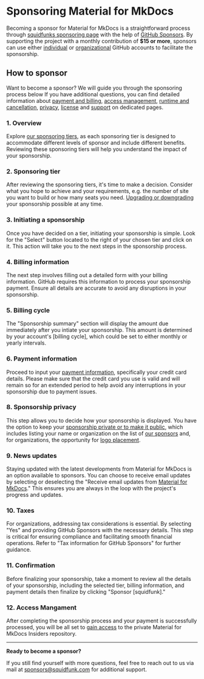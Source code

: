 # Sponsoring Material for MkDocs

Becoming a sponsor for Material for MkDocs is a straightforward process through
[squidfunks sponsoring page] with the help of [GitHub Sponsors]. By supporting
the project with a monthly contribution of __$15 or more__, sponsors can use
either [individual] or [organizational] GitHub accounts to facilitate the
sponsorship.

  [squidfunks sponsoring page]: https://github.com/sponsors/squidfunk
  [GitHub Sponsors]: https://github.com/sponsors
  [individual]: access-management.md/#individuals
  [organizational]: access-management.md/#organizations

## How to sponsor

Want to become a sponsor? We will guide you through the sponsoring process below
If you have additional questions, you can find detailed information about
[payment and billing], [access management], [runtime and cancellation],
[privacy], [license] and [support] on dedicated pages.

[payment and billing]: payment-and-billing.md
[access management]: access-management.md
[runtime and cancellation]: runtime-and-cancellation.md
[privacy]: privacy.md
[license]: license.md
[support]: support.md

### 1. Overview

Explore [our sponsoring tiers], as each sponsoring tier is designed to
accommodate different levels of sponsor and include different benefits.
Reviewing these sponsoring tiers will help you understand the impact of your
sponsorship.

  [our sponsoring tiers]: sponsoring-tiers.md

### 2. Sponsoring tier

After reviewing the sponsoring tiers, it's time to make a decision. Consider
what you hope to achieve and your requirements, e.g. the number of site you want
to build or how many seats you need. [Upgrading or downgrading] your sponsorship
possible at any time.

  [Upgrading or downgrading]: sponsoring-tiers.md/#upgrading-and-downgrading

### 3. Initiating a sponsorship

Once you have decided on a tier, initiating your sponsorship is simple. Look for
the "Select" button located to the right of your chosen tier and click on it.
This action will take you to the next steps in the sponsorship process.

### 4. Billing information

The next step involves filling out a detailed form with your billing information.
GitHub requires this information to process your sponsorship payment. Ensure all
details are accurate to avoid any disruptions in your sponsorship.

### 5. Billing cycle

The "Sponsorship summary" section will display the amount due immediately after
you intiate your sponsorship. This amount is determined by your account's
[billing cycle], which could be set to either monthly or yearly intervals.

### 6. Payment information

Proceed to input your [payment information], specifically your credit card
details. Please make sure that the credit card you use is valid and will remain
so for an extended period to help avoid any interruptions in your sponsorship
due to payment issues.

  [payment information]: payment-and-billing.md

### 8. Sponsorship privacy

This step allows you to decide how your sponsorship is displayed. You have the
option to keep your [sponsorship private or to make it public], which includes
listing your name or organization on the list of [our sponsors] and, for
organizations, the opportunity for [logo placement].

  [sponsorship private or to make it public]: privacy.md
  [our sponsors]: our-sponsors.md
  [logo placement]: our-sponsors.md/#our-premium-sponsors

### 9. News updates

Staying updated with the latest developments from Material for MkDocs is an
option available to sponsors. You can choose to receive email updates by
selecting or deselecting the "Receive email updates from [Material for MkDocs]."
This ensures you are always in the loop with the project's progress and updates.

  [Material for MkDocs]: https://github.com/squidfunk/mkdocs-material-insiders

### 10. Taxes

For organizations, addressing tax considerations is essential. By selecting
"Yes" and providing GitHub Sponsors with the necessary details. This step is
critical for ensuring compliance and facilitating smooth financial operations.
Refer to "Tax information for GitHub Sponsors" for further guidance.

### 11. Confirmation

Before finalizing your sponsorship, take a moment to review all the details of
your sponsorship, including the selected tier, billing information, and payment
details then finalize by clicking "Sponsor [squidfunk]."

### 12. Access Mangament

After completing the sponsorship process and your payment is successfully
processed, you will be all set to [gain access] to the private Material for
MkDocs Insiders repository.

  [gain access]: access-management.md/

---

__Ready to become a sponsor?__

If you still find yourself with more questions, feel free to reach out to us via
mail at sponsors@squidfunk.com for additional support.
